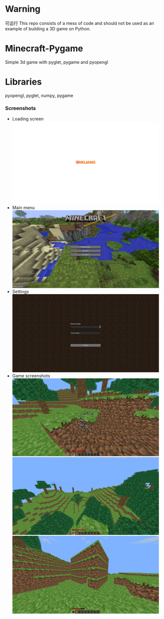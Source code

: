 # Warning
可运行
This repo consists of a mess of code and should not be used as an example of building a 3D game on Python.

# Minecraft-Pygame
Simple 3d game with pyglet, pygame and pyopengl

# Libraries
pyopengl, pyglet, numpy, pygame

### Screenshots
* Loading screen
![Screenshot](screenshots/loading_screen.png)
* Main menu
![Screenshot](screenshots/mainmenu.jpg)
* Settings
![Screenshot](screenshots/settings.png)
* Game screenshots
![Screenshot](screenshots/game1.png)
![Screenshot](screenshots/game2.png)
![Screenshot](screenshots/game3.png)
